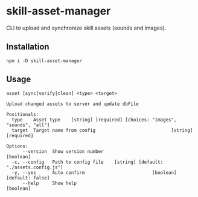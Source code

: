 # skill-asset-manager
CLI to upload and synchronize skill assets (sounds and images).

## Installation
```
npm i -D skill-asset-manager
```

## Usage
```
asset [sync|verify|clean] <type> <target>

Upload changed assets to server and update dbFile

Positionals:
  type    Asset type    [string] [required] [choices: "images", "sounds", "all"]
  target  Target name from config                            [string] [required]

Options:
      --version  Show version number                                   [boolean]
  -c, --config   Path to config file    [string] [default: "./assets.config.js"]
  -y, --yes      Auto confirm                         [boolean] [default: false]
      --help     Show help                                             [boolean]
```
